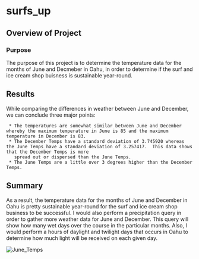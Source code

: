 # surfs_up

## Overview of Project

### Purpose
The purpose of this project is to determine the temperature data for the months of June and Decmeber in Oahu, in order to determine if the surf and ice cream shop buisness is sustainable year-round.

## Results
While comparing the differences in weather between June and December, we can conclude three major points:

     * The temperatures are somewhat similar between June and December whereby the maximum temperature in June is 85 and the maximum temperature in December is 83. 
     * The December Temps have a standard deviation of 3.745920 whereas the June Temps have a standard deviation of 3.257417.  This data shows that the December Temps is more  
       spread out or dispersed than the June Temps.
     * The June Temps are a little over 3 degrees higher than the December Temps.
     
## Summary
As a result, the temperature data for the months of June and December in Oahu is pretty sustainable year-round for the surf and ice cream shop business to be successful.
I would also perform a precipitation query in order to gather more weather data for June and December.  This query will show how many wet days over the course in the particular months.  Also, I would perform a hours of daylight and twilight days that occurs in Oahu to determine how much light will be received on each given day. 

![June_Temps](surfs_Up/June_Temps.png)

